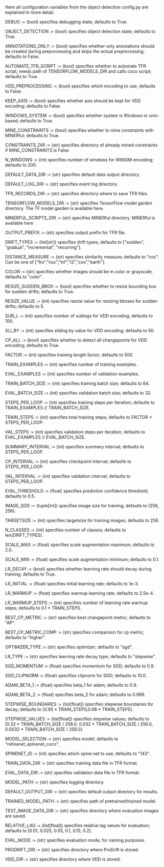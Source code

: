 Here all configuration variables from the object detection config.py are explained in more detail.

DEBUG := (bool) specifies debugging state; defaults to True.

OBJECT_DETECTION := (bool) specifies object detection state; defaults to True.

ANNOTATIONS_ONLY := (bool) specifies whether only annotations should be created during preprocessing and skips the actual preprocessing; defaults to False.

AUTOMATE_TFR_SCRIPT := (bool) specifies whether to automate TFR script, needs path of TENSORFLOW_MODELS_DIR and calls coco script; defaults to True.

VDD_PREPROCESSING := (bool) specifies which encoding to use; defaults to False.

KEEP_AXIS := (bool) specifies whether axis should be kept for VDD encoding; defaults to False.

WINDOWS_SYSTEM := (bool) specifies whether system is Windows or unix-based; defaults to True.

MINE_CONSTRAINTS := (bool) specifies whether to mine constraints with MINERful; defaults to True.

CONSTRAINTS_DIR := (str) specifies directory of already mined constraints if MINE_CONSTRAINTS is False.

N_WINDOWS := (int) specifies number of windows for WINSIM encoding; defaults to 200.

DEFAULT_DATA_DIR := (str) specifies default data output directory.

DEFAULT_LOG_DIR := (str) specifies event log directory.

TFR_RECORDS_DIR := (str) specifies directory where to save TFR files.

TENSORFLOW_MODELS_DIR := (str) specifies TensorFlow model garden directory. The TF model garden is available here.

MINERFUL_SCRIPTS_DIR := (str) specifies MINERful directory. MINERful is available here

OUTPUT_PREFIX := (str) specifies output prefix for TFR file.

DRIFT_TYPES := (list[str]) specifies drift types; defaults to ["sudden", "gradual", "incremental", "recurring"].

DISTANCE_MEASURE := (str) specifies similarity measure; defaults to "cos". Can be one of ["fro","nuc","inf","l2","cos","earth"].

COLOR := (str) specifies whether images should be in color or grayscale; defaults to "color".

RESIZE_SUDDEN_BBOX := (bool) specifies whether to resize bounding box for sudden drifts; defaults to True.

RESIZE_VALUE := (int) specifies resize value for resizing bboxes for sudden drifts; defaults to 5.

SUB_L := (int) specifies number of sublogs for VDD encoding; defaults to 100.

SLI_BY := (int) specifies sliding by value for VDD encoding; defaults to 50.

CP_ALL := (bool) specifies whether to detect all changepoints for VDD encoding; defaults to True.

FACTOR := (int) specifies training length factor; defaults to 500.

TRAIN_EXAMPLES := (int) specifies number of training examples.

EVAL_EXAMPLES := (int) specifies number of validation examples.

TRAIN_BATCH_SIZE := (int) specifies training batch size; defaults to 64.

EVAL_BATCH_SIZE := (int) specifies validation batch size; defaults to 32.

STEPS_PER_LOOP := (int) specifies training steps per iteration; defaults to TRAIN_EXAMPLES // TRAIN_BATCH_SIZE.

TRAIN_STEPS := (int) specifies total training steps; defaults to FACTOR * STEPS_PER_LOOP.

VAL_STEPS := (int) specifies validation steps per iteration; defaults to EVAL_EXAMPLES // EVAL_BATCH_SIZE.

SUMMARY_INTERVAL := (int) specifies summary interval; defaults to STEPS_PER_LOOP.

CP_INTERVAL := (int) specifies checkpoint interval; defaults to STEPS_PER_LOOP.

VAL_INTERVAL := (int) specifies validation interval; defaults to STEPS_PER_LOOP.

EVAL_THRESHOLD := (float) specifies prediction confidence threshold; defaults to 0.5.

IMAGE_SIZE := (tuple[int]) specifies image size for training; defaults to (256, 256).

TARGETSIZE := (int) specifies targetsize for training images; defaults to 256.

N_CLASSES := (int) specifies number of classes; defaults to len(DRIFT_TYPES).

SCALE_MAX := (float) specifies scale augmentation maximum; defaults to 2.0.

SCALE_MIN := (float) specifies scale augmentation minimum; defaults to 0.1.

LR_DECAY := (bool) specifies whether learning rate should decay during training; defaults to True.

LR_INITIAL := (float) specifies initial learning rate; defaults to 1e-3.

LR_WARMUP := (float) specifies warmup learning rate; defaults to 2.5e-4.

LR_WARMUP_STEPS := (int) specifies number of learning rate warmup steps; defaults to 0.1 * TRAIN_STEPS.

BEST_CP_METRIC := (str) specifies best changepoint metric; defaults to "AP".

BEST_CP_METRIC_COMP := (str) specifies comparison for cp metric; defaults to "higher".

OPTIMIZER_TYPE := (str) specifies optimizer; defaults to "sgd".

LR_TYPE := (str) specifies learning rate decay type; defaults to "stepwise".

SGD_MOMENTUM := (float) specifies momentum for SGD; defaults to 0.9.

SGD_CLIPNORM := (float) specifies clipnorm for SGD; defaults to 10.0.

ADAM_BETA_1 := (float) specifies beta_1 for adam; defaults to 0.9.

ADAM_BETA_2 := (float) specifies beta_2 for adam; defaults to 0.999.

STEPWISE_BOUNDARIES := (list[float]) specifies stepwise boundaries for decay; defaults to [0.95 * TRAIN_STEPS,0.98 * TRAIN_STEPS].

STEPWISE_VALUES := (list[float]) specifies stepwise values; defaults to [0.32 * TRAIN_BATCH_SIZE / 256.0, 0.032 * TRAIN_BATCH_SIZE / 256.0, 0.0032 * TRAIN_BATCH_SIZE / 256.0].

MODEL_SELECTION := (str) specifies model; defaults to "retinanet_spinenet_coco".

SPINENET_ID := (int) specifies which spine net to use; defaults to "143".

TRAIN_DATA_DIR := (str) specifies training data file in TFR format.

EVAL_DATA_DIR := (str) specifies validation data file in TFR format.

MODEL_PATH := (str) specifies logging directory.

DEFAULT_OUTPUT_DIR := (str) specifies default output directory for results.

TRAINED_MODEL_PATH := (str) specifies path of pretrained/trained model.

TEST_IMAGE_DATA_DIR := (str) specifies directory where evaluation images are saved.

RELATIVE_LAG := (list[float]) specifies relative lag values for evaluation; defaults to [0.01, 0.025, 0.05, 0.1, 0.15, 0.2].

EVAL_MODE := (str) specifies evaluation mode, for naming purposes.

PRODRIFT_DIR := (str) specifies directory where ProDrift is stored.

VDD_DIR := (str) specifies directory where VDD is stored.